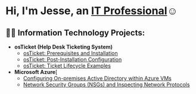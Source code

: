 <h1>Hi, I'm Jesse, an <a href="https://www.linkedin.com/in/jesse-frank-0b5a03324">IT Professional</a>☺</h1>

<h2>👨‍💻 Information Technology Projects:</h2>

- <b>osTicket (Help Desk Ticketing System)</b>
  - [osTicket: Prerequisites and Installation](https://github.com/JesseJames2002/osticket-prereqs/tree/main)
  - [osTicket: Post-Installation Configuration](https://github.com/JesseJames2002/osticketpostinstall/tree/main)
  - [osTicket: Ticket Lifecycle Examples](https://github.com/JesseJames2002/ticket-lifecycle/tree/main)
- <b>Microsoft Azure</b>[
  - [Configuring On-premises Active Directory within Azure VMs](https://github.com/JesseJames2002/config-ad)
  - [Network Security Groups (NSGs) and Inspecting Network Protocols](https://github.com/JesseJames2002/NSP)

